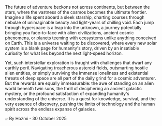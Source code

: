 
The future of adventure beckons not across continents, but between the stars, where the vastness of the cosmos becomes the ultimate frontier. Imagine a life spent aboard a sleek starship, charting courses through nebulae of unimaginable beauty and light-years of chilling void. Each jump through hyperspace is a leap into the unknown, a journey potentially bringing you face-to-face with alien civilizations, ancient cosmic phenomena, or planets teeming with ecosystems unlike anything conceived on Earth. This is a universe waiting to be discovered, where every new solar system is a blank page for humanity's story, driven by an insatiable curiosity for what lies beyond the next light-speed horizon.

Yet, such interstellar exploration is fraught with challenges that dwarf any earthly peril. Navigating treacherous asteroid fields, outsmarting hostile alien entities, or simply surviving the immense loneliness and existential threats of deep space are all part of the daily grind for a cosmic adventurer. But the rewards are equally immeasurable: the awe of standing on an alien world beneath twin suns, the thrill of deciphering an ancient galactic mystery, or the profound satisfaction of expanding humanity's understanding of the universe. It is a quest for knowledge, survival, and the very essence of discovery, pushing the limits of technology and the human spirit across the endless expanse of galaxies.

~ By Hozmi - 30 October 2025
